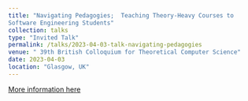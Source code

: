 ```yaml
---
title: "Navigating Pedagogies;  Teaching Theory-Heavy Courses to 
Software Engineering Students"
collection: talks
type: "Invited Talk"
permalink: /talks/2023-04-03-talk-navigating-pedagogies
venue: " 39th British Colloquium for Theoretical Computer Science"
date: 2023-04-03
location: "Glasgow, UK"
---
```


[More information here](https://bctcs2023.github.io/)
